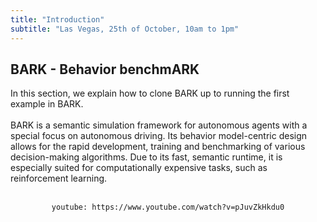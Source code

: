 ```yaml
---
title: "Introduction"
subtitle: "Las Vegas, 25th of October, 10am to 1pm"
---
```


## BARK - Behavior benchmARK

In this section, we explain how to clone BARK up to running the first example in BARK.
<br />
<br />
BARK is a semantic simulation framework for autonomous agents with a special focus on autonomous driving. Its behavior model-centric design allows for the rapid development, training and benchmarking of various decision-making algorithms. Due to its fast, semantic runtime, it is especially suited for computationally expensive tasks, such as reinforcement learning.
<br />
<br />


<div align="center">

`youtube: https://www.youtube.com/watch?v=pJuvZkHkdu0`

</div>